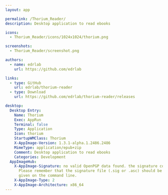 ```yaml
---
layout: app

permalink: /Thorium_Reader/
description: Desktop application to read ebooks

icons:
  - Thorium_Reader/icons/1024x1024/thorium.png

screenshots:
  - Thorium_Reader/screenshot.png

authors:
  - name: edrlab
    url: https://github.com/edrlab

links:
  - type: GitHub
    url: edrlab/thorium-reader
  - type: Download
    url: https://github.com/edrlab/thorium-reader/releases

desktop:
  Desktop Entry:
    Name: Thorium
    Exec: AppRun
    Terminal: false
    Type: Application
    Icon: thorium
    StartupWMClass: Thorium
    X-AppImage-Version: 1.3.1-alpha.1.2486.2486
    MimeType: application/epub+zip
    Comment: Desktop application to read ebooks
    Categories: Development
  AppImageHub:
    X-AppImage-Signature: no valid OpenPGP data found. the signature could not be verified.
      Please remember that the signature file (.sig or .asc) should be the first file
      given on the command line.
    X-AppImage-Type: 2
    X-AppImage-Architecture: x86_64
---
```

